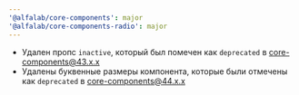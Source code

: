 ```yaml
---
'@alfalab/core-components': major
'@alfalab/core-components-radio': major
---
```


- Удален пропс `inactive`, который был помечен как `deprecated` в core-components@43.x.x
- Удалены буквенные размеры компонента, которые были отмечены как `deprecated` в core-components@44.x.x
